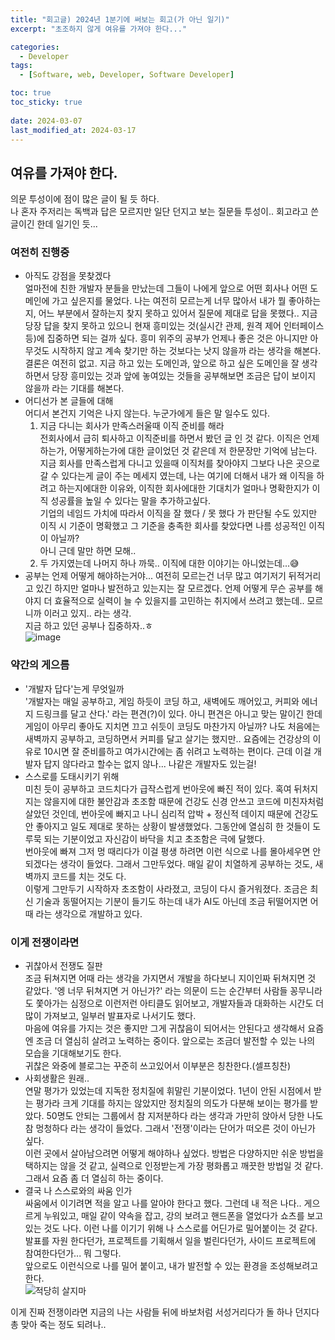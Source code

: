 ```yaml
---
title: "회고글) 2024년 1분기에 써보는 회고(가 아닌 일기)"
excerpt: "초조하지 않게 여유를 가져야 한다..."

categories:
  - Developer
tags:
  - [Software, web, Developer, Software Developer]

toc: true
toc_sticky: true
 
date: 2024-03-07
last_modified_at: 2024-03-17
---   
```


## 여유를 가져야 한다.
의문 투성이에 점이 많은 글이 될 듯 하다.     
나 혼자 주저리는 독백과 답은 모르지만 일단 던지고 보는 질문들 투성이.. 회고라고 쓴 글이긴 한데 일기인 듯...      

### 여전히 진행중
- 아직도 강점을 못찾겠다     
  얼마전에 친한 개발자 분들을 만났는데 그들이 나에게 앞으로 어떤 회사나 어떤 도메인에 가고 싶은지를 물었다. 나는 여전히 모르는게 너무 많아서 내가 뭘 좋아하는지, 어느 부분에서 잘하는지 찾지 못하고 있어서 질문에 제대로 답을 못했다.. 지금 당장 답을 찾지 못하고 있으니 현재 흥미있는 것(실시간 관제, 원격 제어 인터페이스 등)에 집중하면 되는 걸까 싶다. 흥미 위주의 공부가 언제나 좋은 것은 아니지만 아무것도 시작하지 않고 계속 찾기만 하는 것보다는 낫지 않을까 라는 생각을 해본다.    
  결론은 여전히 없고. 지금 하고 있는 도메인과, 앞으로 하고 싶은 도메인을 잘 생각하면서 당장 흥미있는 것과 앞에 놓여있는 것들을 공부해보면 조금은 답이 보이지 않을까 라는 기대를 해본다.    
- 어디선가 본 글들에 대해     
  어디서 본건지 기억은 나지 않는다. 누군가에게 들은 말 일수도 있다.      
  1. 지금 다니는 회사가 만족스러울때 이직 준비를 해라     
      전회사에서 급히 퇴사하고 이직준비를 하면서 봤던 글 인 것 같다. 이직은 언제하는가, 어떻게하는가에 대한 글이었던 것 같은데 저 한문장만 기억에 남는다. 지금 회사를 만족스럽게 다니고 있을때 이직처를 찾아야지 그보다 나은 곳으로 갈 수 있다는게 글이 주는 메세지 였는데, 나는 여기에 더해서 내가 왜 이직을 하려고 하는지에대한 이유와, 이직한 회사에대한 기대치가 얼마나 명확한지가 이직 성공률을 높일 수 있다는 말을 추가하고싶다.     
      기업의 네임드 가치에 따라서 이직을 잘 했다 / 못 했다 가 판단될 수도 있지만 이직 시 기준이 명확했고 그 기준을 충족한 회사를 찾았다면 나름 성공적인 이직이 아닐까?      
      아니 근데 말만 하면 모해..
  1. 두 가지였는데 나머지 하나 까묵.. 이직에 대한 이야기는 아니었는데...😅
- 공부는 언제 어떻게 해야하는거야...
  여전히 모르는건 너무 많고 여기저기 뒤적거리고 있긴 하지만 얼마나 발전하고 있는지는 잘 모르겠다. 언제 어떻게 무슨 공부를 해야지 더 효율적으로 실력이 늘 수 있을지를 고민하는 취지에서 쓰려고 했는데.. 모르니까 이러고 있지.. 라는 생각.     
  지금 하고 있던 공부나 집중하자..ㅎ    
  ![image](https://github.com/sunmerrr/sunmerrr.github.io/assets/65106740/4c0b854e-a5f5-4dab-b96c-d417a95fd9f3)

### 약간의 게으름
- '개발자 답다'는게 무엇일까     
  '개발자는 매일 공부하고, 게임 하듯이 코딩 하고, 새벽에도 깨어있고, 커피와 에너지 드링크를 달고 산다.' 라는 편견(?)이 있다. 아니 편견은 아니고 맞는 말이긴 한데 게임이 아무리 좋아도 지치면 끄고 쉬듯이 코딩도 마찬가지 아닐까? 나도 처음에는 새벽까지 공부하고, 코딩하면서 커피를 달고 살기는 했지만.. 요즘에는 건강상의 이유로 10시면 잘 준비를하고 여가시간에는 좀 쉬려고 노력하는 편이다. 근데 이걸 개발자 답지 않다라고 할수는 없지 않나... 나같은 개발자도 있는걸!     
- 스스로를 도태시키기 위해     
  미친 듯이 공부하고 코드치다가 급작스럽게 번아웃에 빠진 적이 있다. 혹여 뒤처지지는 않을지에 대한 불안감과 초조함 때문에 건강도 신경 안쓰고 코드에 미친자처럼 살았던 것인데, 번아웃에 빠지고 나니 심리적 압박 + 정신적 데이지 때문에 건강도 안 좋아지고 일도 제대로 못하는 상황이 발생했었다. 그동안에 열심히 한 것들이 도루묵 되는 기분이었고 자신감이 바닥을 치고 초조함은 극에 달했다.     
  번아웃에 빠져 그저 멍 때리다가 이걸 평생 하려면 이런 식으로 나를 몰아세우면 안 되겠다는 생각이 들었다. 그래서 그만두었다. 매일 같이 치열하게 공부하는 것도, 새벽까지 코드를 치는 것도 다.    
  이렇게 그만두기 시작하자 초조함이 사라졌고, 코딩이 다시 즐거워졌다. 조금은 최신 기술과 동떨어지는 기분이 들기도 하는데 내가 AI도 아닌데 조금 뒤떨어지면 어때 라는 생각으로 개발하고 있다.    

### 이게 전쟁이라면
- 귀찮아서 전쟁도 질판      
  조금 뒤쳐지면 어때 라는 생각을 가지면서 개발을 하다보니 지이인짜 뒤쳐지면 것 같았다. '엥 너무 뒤쳐지면 거 아닌가?' 라는 의문이 드는 순간부터 사람들 꽁무니라도 쫓아가는 심정으로 이런저런 아티클도 읽어보고, 개발자들과 대화하는 시간도 더 많이 가져보고, 일부러 발표자로 나서기도 했다.     
  마음에 여유를 가지는 것은 좋지만 그게 귀찮음이 되어서는 안된다고 생각해서 요즘엔 조금 더 열심히 살려고 노력하는 중이다. 앞으로는 조금더 발전할 수 있는 나의 모습을 기대해보기도 한다.    
  귀찮은 와중에 블로그는 꾸준히 쓰고있어서 이부분은 칭찬한다.(셀프칭찬)    
- 사회생활은 원래..     
  연말 평가가 있었는데 지독한 정치질에 휘말린 기분이었다. 1년이 안된 시점에서 받는 평가라 크게 기대를 하지는 않았지만 정치질의 의도가 다분해 보이는 평가를 받았다. 50명도 안되는 그룹에서 참 지저분하다 라는 생각과 가만히 앉아서 당한 나도 참 멍청하다 라는 생각이 들었다. 그래서 '전쟁'이라는 단어가 떠오른 것이 아닌가 싶다.     
  이런 곳에서 살아남으려면 어떻게 해야하나 싶었다. 방법은 다양하지만 쉬운 방법을 택하지는 않을 것 같고, 실력으로 인정받는게 가장 평화롭고 깨끗한 방법일 것 같다. 그래서 요즘 좀 더 열심히 하는 중이다.    
- 결국 나 스스로와의 싸움 인가     
  싸움에서 이기려면 적을 알고 나를 알아야 한다고 했다. 그런데 내 적은 나다.. 게으르게 누워있고, 매일 같이 약속을 잡고, 강의 보려고 핸드폰을 열었다가 쇼츠를 보고 있는 것도 나다. 이런 나를 이기기 위해 나 스스로를 어딘가로 밀어붙이는 것 같다. 발표를 자원 한다던가, 프로젝트를 기획해서 일을 벌린다던가, 사이드 프로젝트에 참여한다던가... 뭐 그렇다.    
  앞으로도 이런식으로 나를 밀어 붙이고, 내가 발전할 수 있는 환경을 조성해보려고 한다.      
  ![적당히 살지마](https://github.com/sunmerrr/sunmerrr.github.io/assets/65106740/b2c8e35f-b41a-4253-bb13-0afb9273076a)
    
이게 진짜 전쟁이라면 지금의 나는 사람들 뒤에 바보처럼 서성거리다가 돌 하나 던지다 총 맞아 죽는  정도 되려나..      